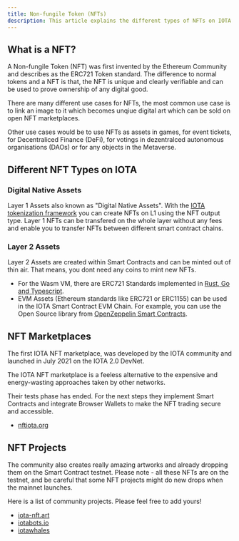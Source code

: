 ```yaml
---
title: Non-fungile Token (NFTs)
description: This article explains the different types of NFTs on IOTA and how you can participate.
---
```


## What is a NFT?

A Non-fungile Token (NFT) was first invented by the Ethereum Community and describes as the ERC721 Token standard. The difference to normal tokens and a NFT is that, the NFT is unique and clearly verifiable and can be used to prove ownership of any digital good.

There are many different use cases for NFTs, the most common use case is to link an image to it which becomes unqiue digital art which can be sold on open NFT marketplaces.

Other use cases would be to use NFTs as assets in games, for event tickets, for Decentraliced Finance (DeFi), for votings in dezentralced autonomous organisations (DAOs) or for any objects in the Metaverse.

## Different NFT Types on IOTA

### Digital Native Assets

Layer 1 Assets also known as "Digital Native Assets". With the [IOTA tokenization framework](https://blog.iota.org/tokenization-on-the-tangle-iota-digital-assets-framework/) you can create NFTs on L1 using the NFT output type. Layer 1 NFTs can be transfered on the whole layer without any fees and enable you to transfer NFTs between different smart contract chains.

### Layer 2 Assets

Layer 2 Assets are created within Smart Contracts and can be minted out of thin air. That means, you dont need any coins to mint new NFTs.

- For the Wasm VM, there are ERC721 Standards implemented in [Rust, Go and Typescript](https://github.com/iotaledger/wasp/tree/develop/contracts/wasm/erc721).
- EVM Assets (Ethereum standards like ERC721 or ERC1155) can be used in the IOTA Smart Contract EVM Chain. For example, you can use the Open Source library from [OpenZeppelin Smart Contracts](https://github.com/OpenZeppelin/openzeppelin-contracts).

## NFT Marketplaces

The first IOTA NFT marketplace, was developed by the IOTA community and launched in July 2021 on the IOTA 2.0 DevNet.

The IOTA NFT marketplace is a feeless alternative to the expensive and energy-wasting approaches taken by other networks.

Their tests phase has ended. For the next steps they implement Smart Contracts and integrate Browser Wallets to make the NFT trading secure and accessible.

- [nftiota.org](https://nftiota.org/)

## NFT Projects

The community also creates really amazing artworks and already dropping them on the Smart Contract testnet. Please note - all these NFTs are on the testnet, and be careful that some NFT projects might do new drops when the mainnet launches.

Here is a list of community projects. Please feel free to add yours!

- [iota-nft.art](https://iota-nft.art/)
- [iotabots.io](https://iotabots.io/)
- [iotawhales](https://pixeldoggy.com/iotawhales)
